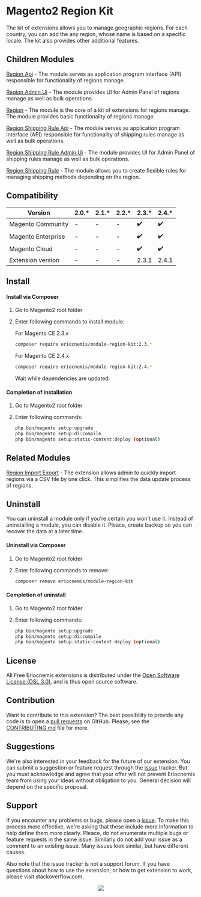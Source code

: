 # Magento2 Region Kit

The kit of extensions allows you to manage geographic regions. For each country, you can add the any region, whose name is based on a specific locale. The kit also provides other additional features.

## Children Modules

[Region Api](https://github.com/eriocnemis/m2.RegionApi) - The module serves as application program interface (API) responsible for functionality of regions manage.

[Region Admin Ui](https://github.com/eriocnemis/m2.RegionAdminUi) - The module provides UI for Admin Panel of regions manage as well as bulk operations.

[Region](https://github.com/eriocnemis/m2.Region) - The module is the core of a kit of extensions for regions manage. The module provides basic functionality of regions manage.

[Region Shipping Rule Api](https://github.com/eriocnemis/m2.RegionShippingRuleApi) - The module serves as application program interface (API) responsible for functionality of shipping rules manage as well as bulk operations.

[Region Shipping Rule Admin Ui](https://github.com/eriocnemis/m2.RegionShippingRuleAdminUi) - The module provides UI for Admin Panel of shipping rules manage as well as bulk operations.

[Region Shipping Rule](https://github.com/eriocnemis/m2.RegionShippingRule) - The module allows you to create flexible rules for managing shipping methods depending on the region.

## Compatibility

Version | 2.0.* | 2.1.* | 2.2.* | 2.3.* | 2.4.*
--- | --- | --- | --- | --- | ---
Magento Community | - | - | - | :heavy_check_mark: | :heavy_check_mark:
Magento Enterprise | - | - | - | :heavy_check_mark: | :heavy_check_mark:
Magento Cloud | - | - | - | :heavy_check_mark: | :heavy_check_mark:
Extension version | - | - | - | 2.3.1 | 2.4.1

## Install

#### Install via Composer

1. Go to Magento2 root folder

2. Enter following commands to install module:

     For Magento CE 2.3.x

    ```bash
    composer require eriocnemis/module-region-kit:2.3.*
    ```
     For Magento CE 2.4.x

    ```bash
    composer require eriocnemis/module-region-kit:2.4.*
    ```

   Wait while dependencies are updated.

#### Completion of installation

1. Go to Magento2 root folder

2. Enter following commands:

    ```bash
    php bin/magento setup:upgrade
    php bin/magento setup:di:compile
    php bin/magento setup:static-content:deploy (optional)
    ```
## Related Modules

[Region Import Export](https://github.com/eriocnemis/m2.RegionImportExport) - The extension allows admin to quickly import regions via a CSV file by one click. This simplifies the data update process of regions.

## Uninstall

You can uninstall a module only if you’re certain you won’t use it. Instead of uninstalling a module, you can disable it. Pleace, create backup so you can recover the data at a later time.

#### Uninstall via Composer

1. Go to Magento2 root folder

2. Enter following commands to remove:

    ```bash
    composer remove eriocnemis/module-region-kit
    ```
#### Completion of uninstall

1. Go to Magento2 root folder

2. Enter following commands:

    ```bash
    php bin/magento setup:upgrade
    php bin/magento setup:di:compile
    php bin/magento setup:static-content:deploy (optional)
    ```
## License

All Free Eriocnemis extensions is distributed under the [Open Software License (OSL 3.0)](https://github.com/eriocnemis/m2.Region/blob/master/LICENSE.md), and is thus open source software.

## Contribution

Want to contribute to this extension? The best possibility to provide any code is to open a [pull requests](https://github.com/eriocnemis/m2.Region/pulls) on GitHub. Please, see the [CONTRIBUTING.md](https://github.com/eriocnemis/m2.Region/blob/master/.github/CONTRIBUTING.md) file for more.

## Suggestions

We're also interested in your feedback for the future of our extension. You can submit a suggestion or feature request through the [issue](https://github.com/eriocnemis/m2.Region/issues) tracker. But you must acknowledge and agree that your offer will not prevent Eriocnemis team from using your ideas without obligation to you. General decision will depend on the specific proposal.

## Support

If you encounter any problems or bugs, please open a [issue](https://github.com/eriocnemis/m2.Region/issues). To make this process more effective, we're asking that these include more information to help define them more clearly. Pleace, do not enumerate multiple bugs or feature requests in the same issue. Similarly do not add your issue as a comment to an existing issue. Many issues look similar, but have different causes.

Also note that the issue tracker is not a support forum. If you have questions about how to use the extension, or how to get extension to work, please visit stackoverflow.com.

<p align="center"><img src="https://avatars3.githubusercontent.com/u/48807026?s=48&v=4"></p>
